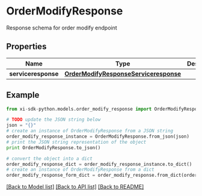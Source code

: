 # OrderModifyResponse

Response schema for order modify endpoint

## Properties

Name | Type | Description | Notes
------------ | ------------- | ------------- | -------------
**serviceresponse** | [**OrderModifyResponseServiceresponse**](OrderModifyResponseServiceresponse.md) |  | [optional] 

## Example

```python
from xi-sdk-python.models.order_modify_response import OrderModifyResponse

# TODO update the JSON string below
json = "{}"
# create an instance of OrderModifyResponse from a JSON string
order_modify_response_instance = OrderModifyResponse.from_json(json)
# print the JSON string representation of the object
print OrderModifyResponse.to_json()

# convert the object into a dict
order_modify_response_dict = order_modify_response_instance.to_dict()
# create an instance of OrderModifyResponse from a dict
order_modify_response_form_dict = order_modify_response.from_dict(order_modify_response_dict)
```
[[Back to Model list]](../README.md#documentation-for-models) [[Back to API list]](../README.md#documentation-for-api-endpoints) [[Back to README]](../README.md)



